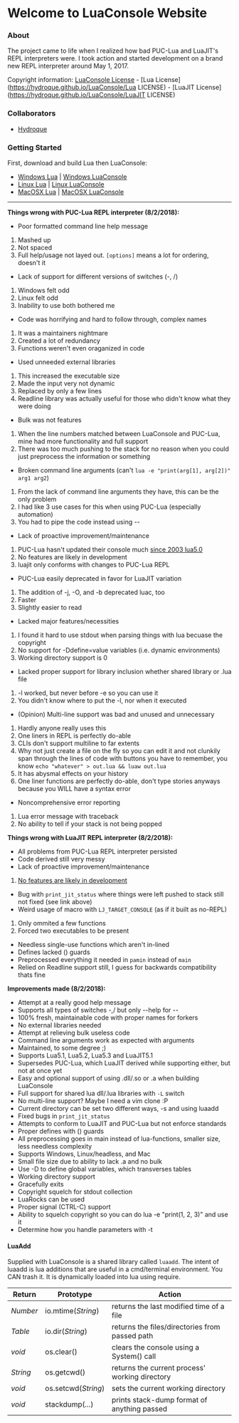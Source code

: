 # Welcome to LuaConsole Website

### About

The project came to life when I realized how bad PUC-Lua and LuaJIT's REPL interpreters were.
I took action and started development on a brand new REPL interpreter around May 1, 2017.

Copyright information: [LuaConsole License](https://hydroque.github.io/LuaConsole/LICENSE) - [Lua License](https://hydroque.github.io/LuaConsole/Lua LICENSE) - [LuaJIT License](https://hydroque.github.io/LuaConsole/LuaJIT LICENSE)

### Collaborators 

* [Hydroque](https://github.com/Hydroque)

### Getting Started

First, download and build Lua then LuaConsole:
* [Windows Lua](https://github.com/Hydroque/LuaConsole/wiki/Build-Instructions#Windows) | [Windows LuaConsole](https://github.com/Hydroque/LuaConsole/wiki/Build-Instructions#windows-1)
* [Linux Lua](https://github.com/Hydroque/LuaConsole/wiki/Build-Instructions#linux) | [Linux LuaConsole](https://github.com/Hydroque/LuaConsole/wiki/Build-Instructions#linux-1)
* [MacOSX Lua](https://github.com/Hydroque/LuaConsole/wiki/Build-Instructions#mac-osx) | [MacOSX LuaConsole](https://github.com/Hydroque/LuaConsole/wiki/Build-Instructions#mac-osx)

_____

**Things wrong with PUC-Lua REPL interpreter (8/2/2018):**
* Poor formatted command line help message
1. Mashed up
2. Not spaced
3. Full help/usage not layed out. `[options]` means a lot for ordering, doesn't it
* Lack of support for different versions of switches (-, /)
1. Windows felt odd
2. Linux felt odd
3. Inability to use both bothered me 
* Code was horrifying and hard to follow through, complex names
1. It was a maintainers nightmare
2. Created a lot of redundancy
3. Functions weren't even oraganized in code
* Used unneeded external libraries
1. This increased the executable size
2. Made the input very not dynamic
3. Replaced by only a few lines
4. Readline library was actually useful for those who didn't know what they were doing
* Bulk was not features
1. When the line numbers matched between LuaConsole and PUC-Lua, mine had more functionality and full support
2. There was too much pushing to the stack for no reason when you could just preprocess the information or something
* Broken command line arguments (can't `lua -e "print(arg[1], arg[2])" arg1 arg2`)
1. From the lack of command line arguments they have, this can be the only problem
2. I had like 3 use cases for this when using PUC-Lua (especially automation)
3. You had to pipe the code instead using --
* Lack of proactive improvement/maintenance
1. PUC-Lua hasn't updated their console much [since 2003 lua5.0](https://www.lua.org/versions.html)
2. No features are likely in development
3. luajit only conforms with changes to PUC-Lua REPL
* PUC-Lua easily deprecated in favor for LuaJIT variation
1. The addition of -j, -O, and -b deprecated luac, too
2. Faster
3. Slightly easier to read
* Lacked major features/necessities
1. I found it hard to use stdout when parsing things with lua becuase the copyright
2. No support for -Ddefine=value variables (i.e. dynamic environments)
3. Working directory support is 0
* Lacked proper support for library inclusion whether shared library or .lua file
1. -l worked, but never before -e so you can use it
2. You didn't know where to put the -l, nor when it executed
* (Opinion) Multi-line support was bad and unused and unnecessary
1. Hardly anyone really uses this
2. One liners in REPL is perfectly do-able
3. CLIs don't support multiline to far extents
4. Why not just create a file on the fly so you can edit it and not clunkily span through the lines of code with buttons you have to remember, you know `echo "whatever" > out.lua && luaw out.lua`
5. It has abysmal effects on your history
6. One liner functions are perfectly do-able, don't type stories anyways because you WILL have a syntax error
* Noncomprehensive error reporting
1. Lua error message with traceback
2. No ability to tell if your stack is not being popped

**Things wrong with LuaJIT REPL interpreter (8/2/2018):**
* All problems from PUC-Lua REPL interpreter persisted
* Code derived still very messy
* Lack of proactive improvement/maintenance
1. [No features are likely in development](https://github.com/tilkinsc/LuaConsole/wiki/LuaJIT-Readme)
* Bug with `print_jit_status` where things were left pushed to stack still not fixed (see link above)
* Weird usage of macro with `LJ_TARGET_CONSOLE` (as if it built as no-REPL)
1. Only ommited a few functions
2. Forced two executables to be present
* Needless single-use functions which aren't in-lined
* Defines lacked () guards
* Preprocessed everything it needed in `pamin` instead of `main`
* Relied on Readline support still, I guess for backwards compatibility thats fine

**Improvements made (8/2/2018):**
* Attempt at a really good help message
* Supports all types of switches -,/ but only --help for --
* 100% fresh, maintainable code with proper names for forkers
* No external libraries needed
* Attempt at relieving bulk useless code
* Command line arguments work as expected with arguments
* Maintained, to some degree ;)
* Supports Lua5.1, Lua5.2, Lua5.3 and LuaJIT5.1
* Supersedes PUC-Lua, which LuaJIT derived while supporting either, but not at once yet
* Easy and optional support of using .dll/.so or .a when building LuaConsole
* Full support for shared lua dll/.lua libraries with `-L` switch
* No multi-line support? Maybe I need a vim clone :P
* Current directory can be set two different ways, -s and using luaadd
* Fixed bugs in `print_jit_status`
* Attempts to conform to LuaJIT and PUC-Lua but not enforce standards
* Proper defines with () guards
* All preprocessing goes in main instead of lua-functions, smaller size, less needless complexity
* Supports Windows, Linux/headless, and Mac
* Small file size due to ability to lack .a and no bulk
* Use -D to define global variables, which transverses tables
* Working directory support
* Gracefully exits
* Copyright squelch for stdout collection
* LuaRocks can be used
* Proper signal (CTRL-C) support
* Ability to squelch copyright so you can do lua -e "print(1, 2, 3)" and use it
* Determine how you handle parameters with -t


#### LuaAdd

Supplied with LuaConsole is a shared library called `luaadd`. The intent of luaadd is lua additions that are useful in a cmd/terminal environment.
You CAN trash it. It is dynamically loaded into lua using require.

| Return   | Prototype           | Action                                         |
|----------|---------------------|------------------------------------------------|
| _Number_ | io.mtime(_String_)  | returns the last modified time of a file       |
| _Table_  | io.dir(_String_)    | returns the files/directories from passed path |
| _void_   | os.clear()          | clears the console using a System() call       |
| _String_ | os.getcwd()         | returns the current process' working directory |
| _void_   | os.setcwd(_String_) | sets the current working directory             |
| _void_   | stackdump(_..._)    | prints stack-dump format of anything passed    |


